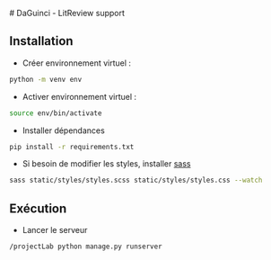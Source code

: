\# DaGuinci \- LitReview support

## Installation

* Créer environnement virtuel :

``` bash
python -m venv env
```

* Activer environnement virtuel :

``` bash
source env/bin/activate
```

* Installer dépendances

``` bash
pip install -r requirements.txt
```

* Si besoin de modifier les styles, installer [sass](https://sass-lang.com/install/)

``` bash
sass static/styles/styles.scss static/styles/styles.css --watch
```
## Exécution

* Lancer le serveur

``` bash
/projectLab python manage.py runserver
```
